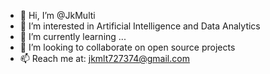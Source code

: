 - 👋 Hi, I’m @JkMulti
- 👀 I’m interested in Artificial Intelligence and Data Analytics
- 🌱 I’m currently learning ...
- 💞️ I’m looking to collaborate on open source projects
- 📫 Reach me at: jkmlt727374@gmail.com
<!---
JkMulti/JkMulti is a ✨ special ✨ repository because its `README.md` (this file) appears on your GitHub profile.
You can click the Preview link to take a look at your changes.
--->
